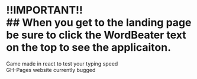 # !!IMPORTANT!! <br/> ## When you get to the landing page be sure to click the **WordBeater** text on the top to see the applicaiton. 
Game made in react to test your typing speed  
GH-Pages website currently bugged
